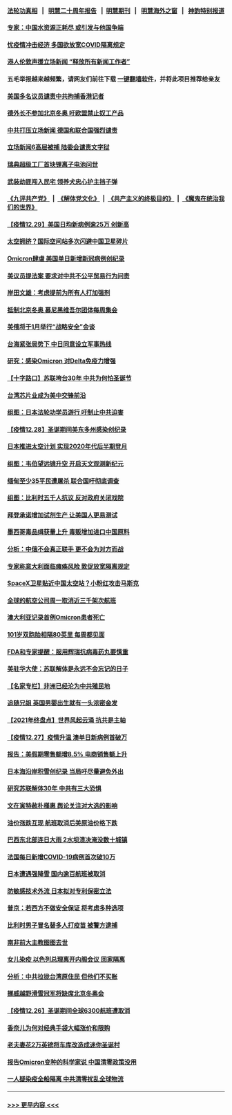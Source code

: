 #### [法轮功真相](https://github.com/gfw-breaker/truth/blob/master/README.md?t=0) &nbsp;&nbsp;|&nbsp;&nbsp; [明慧二十周年报告](https://github.com/gfw-breaker/mh-reports/blob/master/README.md?t=0) &nbsp;&nbsp;|&nbsp;&nbsp;[明慧期刊](https://github.com/gfw-breaker/mh-qikan) &nbsp;&nbsp;|&nbsp;&nbsp; [明慧海外之窗](https://github.com/gfw-breaker/mh-news/blob/master/README.md?t=0) &nbsp;&nbsp;|&nbsp;&nbsp; [神韵特别报道](https://github.com/gfw-breaker/mh-news/blob/master/shenyun.md?t=0)
#### [专家：中国水资源正耗尽 或引发与他国争端](../pages/nsc418/n13468624.md?t=12301801) 
#### [忧疫情冲击经济 多国欲放宽COVID隔离规定](../pages/nsc418/n13468174.md?t=12301801) 
#### [港人伦敦声援立场新闻 “释放所有新闻工作者”](../pages/nsc418/n13467874.md?t=12301801) 
#### 五毛举报越来越频繁，请网友们前往下载 [一键翻墙软件](https://github.com/gfw-breaker/ssr-accounts)，并将此项目推荐给亲友
#### [美国多名议员谴责中共拘捕香港记者](../pages/nsc418/n13467666.md?t=12301801) 
#### [德外长不参加北京冬奥 吁欧盟禁止奴工产品](../pages/nsc418/n13467302.md?t=12301801) 
#### [中共打压立场新闻 德国和联合国强烈谴责](../pages/nsc418/n13466962.md?t=12301801) 
#### [立场新闻6高层被捕 陆委会谴责文字狱](../pages/nsc418/n13466749.md?t=12301801) 
#### [瑞典超级工厂首块锂离子电池问世](../pages/nsc418/n13466881.md?t=12301801) 
#### [武装劫匪闯入民宅 领养犬忠心护主挡子弹](../pages/nsc418/n13465924.md?t=12301801) 
#### [《九评共产党》](https://github.com/begood0513/9ping.md/blob/master/README.md) &nbsp;|&nbsp; [《解体党文化》](../../../../jtdwh.md/blob/master/README.md)  &nbsp;|&nbsp; [《共产主义的终极目的》](../../../../gczydzjmd.md/blob/master/README.md) &nbsp;|&nbsp; [《魔鬼在统治我们的世界》](../../../../mgztzwmdsj.md/blob/master/README.md) 
#### [【疫情12.29】美国日均新病例逾25万 创新高](../pages/nsc418/n13466416.md?t=12301801) 
#### [太空拥挤？国际空间站多次闪避中国卫星碎片](../pages/nsc418/n13465630.md?t=12301801) 
#### [Omicron肆虐 美国单日新增新冠病例创纪录](../pages/nsc418/n13465739.md?t=12301801) 
#### [美议员提法案 要求对中共不公平贸易行为问责](../pages/nsc418/n13465464.md?t=12301801) 
#### [岸田文雄：考虑提前为所有人打加强剂](../pages/nsc418/n13465610.md?t=12301801) 
#### [抵制北京冬奥 慕尼黑维吾尔团体每周集会](../pages/nsc418/n13465361.md?t=12301801) 
#### [美俄将于1月举行“战略安全”会谈](../pages/nsc418/n13465188.md?t=12301801) 
#### [台海紧张局势下 中日同意设立军事热线](../pages/nsc418/n13465084.md?t=12301801) 
#### [研究：感染Omicron 对Delta免疫力增强](../pages/nsc418/n13464889.md?t=12301801) 
#### [【十字路口】苏联垮台30年 中共为何怕圣诞节](../pages/nsc418/n13464662.md?t=12301801) 
#### [台湾芯片业成为美中交锋前沿](../pages/nsc418/n13464574.md?t=12301801) 
#### [组图：日本法轮功学员游行 吁制止中共迫害](../pages/nsc418/n13464287.md?t=12301801) 
#### [【疫情12.28】圣诞期间美东多州感染创纪录](../pages/nsc418/n13464234.md?t=12301801) 
#### [日本推进太空计划 实现2020年代后半期登月](../pages/nsc418/n13464089.md?t=12301801) 
#### [组图：韦伯望远镜升空 开启天文观测新纪元](../pages/nsc418/n13462182.md?t=12301801) 
#### [缅甸至少35平民遭屠杀 联合国吁彻底调查](../pages/nsc418/n13463954.md?t=12301801) 
#### [组图：比利时五千人抗议 反对政府关闭戏院](../pages/nsc418/n13462326.md?t=12301801) 
#### [拜登承诺增加试剂生产 让美国人更易测试](../pages/nsc418/n13463567.md?t=12301801) 
#### [墨西哥毒品缉获量上升 毒贩增加进口中国原料](../pages/nsc418/n13463368.md?t=12301801) 
#### [分析：中俄不会真正联手 更不会为对方而战](../pages/nsc418/n13462949.md?t=12301801) 
#### [专家称意大利面临瘫痪风险 敦促放宽隔离规定](../pages/nsc418/n13463015.md?t=12301801) 
#### [SpaceX卫星贴近中国太空站？小粉红攻击马斯克](../pages/nsc418/n13463012.md?t=12301801) 
#### [全球的航空公司周一取消近三千架次航班](../pages/nsc418/n13462827.md?t=12301801) 
#### [澳大利亚记录首例Omicron患者死亡](../pages/nsc418/n13462905.md?t=12301801) 
#### [101岁双胞胎相隔80英里 每周都见面](../pages/nsc418/n13462530.md?t=12301801) 
#### [FDA和专家提醒：服用辉瑞抗病毒药丸要慎重](../pages/nsc418/n13462402.md?t=12301801) 
#### [美驻华大使：苏联解体是永远不会忘记的日子](../pages/nsc418/n13462711.md?t=12301801) 
#### [【名家专栏】非洲已经沦为中共殖民地](../pages/nsc418/n13460616.md?t=12301801) 
#### [追随兄姐 英国男婴出生就有一头浓密金发](../pages/nsc418/n13462047.md?t=12301801) 
#### [【2021年终盘点】世界风起云涌 抗共是主轴](../pages/nsc418/n13456221.md?t=12301801) 
#### [【疫情12.27】疫情升温 澳单日新病例首破万](../pages/nsc418/n13462116.md?t=12301801) 
#### [报告：美假期零售额增8.5% 电商销售额上升](../pages/nsc418/n13461858.md?t=12301801) 
#### [日本海沿岸积雪创纪录 当局吁尽量避免外出](../pages/nsc418/n13462072.md?t=12301801) 
#### [研究苏联解体30年 中共有三大恐惧](../pages/nsc418/n13461749.md?t=12301801) 
#### [文在寅特赦朴槿惠 舆论关注对大选的影响](../pages/nsc418/n13461595.md?t=12301801) 
#### [油价涨跌互现 航班取消后美原油价格下跌](../pages/nsc418/n13461307.md?t=12301801) 
#### [巴西东北部连日大雨 2水坝溃决淹没数十城镇](../pages/nsc418/n13461503.md?t=12301801) 
#### [法国每日新增COVID-19病例首次破10万](../pages/nsc418/n13460869.md?t=12301801) 
#### [日本遭遇强降雪 国内逾百航班被取消](../pages/nsc418/n13460973.md?t=12301801) 
#### [防敏感技术外流 日本拟对专利保密立法](../pages/nsc418/n13460939.md?t=12301801) 
#### [普京：若西方不做安全保证 将考虑多种选项](../pages/nsc418/n13460775.md?t=12301801) 
#### [比利时男子冒名替多人打疫苗 被警方逮捕](../pages/nsc418/n13460797.md?t=12301801) 
#### [南非前大主教图图去世](../pages/nsc418/n13460807.md?t=12301801) 
#### [女儿染疫 以色列总理离开内阁会议 回家隔离](../pages/nsc418/n13460776.md?t=12301801) 
#### [分析：中共拉拢台湾原住民 但他们不买账](../pages/nsc418/n13460741.md?t=12301801) 
#### [挪威越野滑雪冠军将缺席北京冬奥会](../pages/nsc418/n13460691.md?t=12301801) 
#### [【疫情12.26】圣诞期间全球6300航班遭取消](../pages/nsc418/n13460444.md?t=12301801) 
#### [香奈儿为何对经典手袋大幅涨价和限购](../pages/nsc418/n13456980.md?t=12301801) 
#### [老夫妻花2万英镑将车库改造成迷你圣诞村](../pages/nsc418/n13460047.md?t=12301801) 
#### [报告Omicron变种的科学家说 中国清零政策没用](../pages/nsc418/n13459864.md?t=12301801) 
#### [一人疑染疫全船隔离 中共清零扰乱全球物流](../pages/nsc418/n13459758.md?t=12301801) 

----
#### [ >>> 更早内容 <<< ](../indexes/nsc418-earlier.md)
